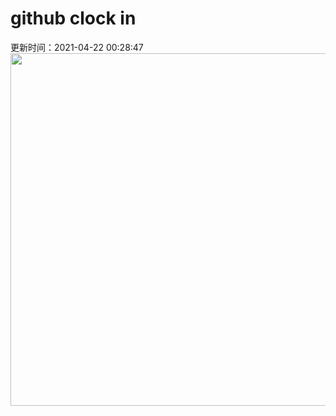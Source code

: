 # github clock in
更新时间：2021-04-22 00:28:47
 <img style="-webkit-user-select: none;margin: auto;cursor: zoom-in;" src="https://cn.bing.com/th?id=OHR.MississippiRiver_ZH-CN5718433026_1920x1080.jpg&rf=LaDigue_1920x1080.jpg&pid=hp" width="1004" height="564"> 